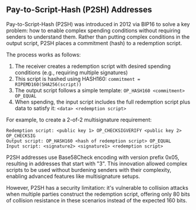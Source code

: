 ## Pay-to-Script-Hash (P2SH) Addresses

Pay-to-Script-Hash (P2SH) was introduced in 2012 via BIP16 to solve a key problem: how to enable complex spending conditions without requiring senders to understand them. Rather than putting complex conditions in the output script, P2SH places a commitment (hash) to a redemption script.

The process works as follows:

1. The receiver creates a redemption script with desired spending conditions (e.g., requiring multiple signatures)
2. This script is hashed using HASH160: `commitment = RIPEMD160(SHA256(script))`
3. The output script follows a simple template: `OP_HASH160 <commitment> OP_EQUAL`
4. When spending, the input script includes the full redemption script plus data to satisfy it: `<data> <redemption script>`

For example, to create a 2-of-2 multisignature requirement:
```
Redemption script: <public key 1> OP_CHECKSIGVERIFY <public key 2> OP_CHECKSIG
Output script: OP_HASH160 <hash of redemption script> OP_EQUAL
Input script: <signature2> <signature1> <redemption script>
```

P2SH addresses use Base58Check encoding with version prefix 0x05, resulting in addresses that start with "3". This innovation allowed complex scripts to be used without burdening senders with their complexity, enabling advanced features like multisignature setups.

However, P2SH has a security limitation: it's vulnerable to collision attacks when multiple parties construct the redemption script, offering only 80 bits of collision resistance in these scenarios instead of the expected 160 bits.